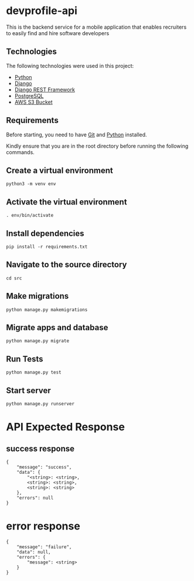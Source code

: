 # devprofile-api

This is the backend service for a mobile application that enables recruiters to easily find and hire software developers 


## Technologies 

The following technologies were used in this project:

- [Python](https://www.python.org/)
- [Django](https://www.djangoproject.com/)
- [Django REST Framework](https://www.django-rest-framework.org/)
- [PostgreSQL](https://www.postgresql.org/)
- [AWS S3 Bucket](https://aws.amazon.com/free/?all-free-tier.sort-by=item.additionalFields.SortRank&all-free-tier.sort-order=asc&awsf.Free%20Tier%20Categories=categories%23storage&trk=ps_a134p000006pahTAAQ&trkCampaign=acq_paid_search_brand&sc_channel=PS&sc_campaign=acquisition_EEM&sc_publisher=Google&sc_category=Storage&sc_country=EEM&sc_geo=EMEA&sc_outcome=acq&sc_detail=aws%20s3&sc_content=S3_e&sc_matchtype=e&sc_segment=495021970248&sc_medium=ACQ-P%7CPS-GO%7CBrand%7CDesktop%7CSU%7CStorage%7CS3%7CEEM%7CEN%7CText%7Cxx%7CNon-EU&s_kwcid=AL!4422!3!495021970248!e!!g!!aws%20s3&ef_id=CjwKCAjwybyJBhBwEiwAvz4G7yqCcl_Ejk1QgG6y4hpcLjcQszuvM5KI2OBhgxJyjyonljImRHCrLBoC0dkQAvD_BwE:G:s&s_kwcid=AL!4422!3!495021970248!e!!g!!aws%20s3&awsf.Free%20Tier%20Types=*all)


## Requirements

Before starting, you need to have [Git](https://git-scm.com) and [Python](https://www.python.org/) installed.

Kindly ensure that you are in the root directory before running the following commands.

## Create a virtual environment

    python3 -m venv env

## Activate the virtual environment

    . env/bin/activate

## Install dependencies

    pip install -r requirements.txt

## Navigate to the source directory

    cd src

## Make migrations

    python manage.py makemigrations

## Migrate apps and database

    python manage.py migrate

## Run Tests

    python manage.py test

## Start server

    python manage.py runserver


# API Expected Response

## success response

    {
        "message": "success",
        "data": {
            "<string>: <string>,
            <string>: <string>,
            <string>: <string>
        },
        "errors": null
    }

# error response

    {
        "message": "failure",
        "data": null,
        "errors": {
            "message": <string>
        }
    }
